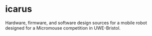 # icarus
Hardware, firmware, and software design sources for a mobile robot designed for a Micromouse competition in UWE-Bristol.
